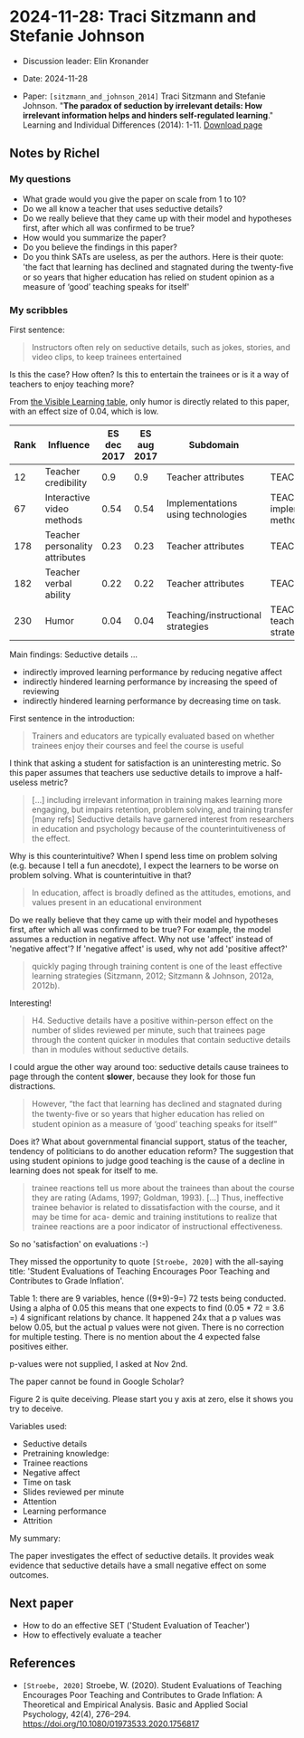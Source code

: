 # 2024-11-28: Traci Sitzmann and Stefanie Johnson

- Discussion leader: Elin Kronander

- Date: 2024-11-28
- Paper: `[sitzmann_and_johnson_2014]` Traci Sitzmann and Stefanie Johnson.
  "**The paradox of seduction by irrelevant details: How irrelevant information
  helps and hinders self-regulated learning**." Learning and Individual
  Differences (2014): 1-11.
  [Download page](https://doi.org/10.1016/j.lindif.2014.05.009)


## Notes by Richel

### My questions

- What grade would you give the paper on scale from 1 to 10?
- Do we all know a teacher that uses seductive details?
- Do we really believe that they came up with their model and hypotheses
  first, after which all was confirmed to be true?
- How would you summarize the paper?
- Do you believe the findings in this paper?
- Do you think SATs are useless, as per the authors. Here is their quote:
  'the fact that learning has declined and stagnated during the twenty-ﬁve
  or so years that higher education has relied on student opinion as a
  measure of ‘good’ teaching speaks for itself'

### My scribbles

First sentence:

> Instructors often rely on seductive details, such as jokes, stories,
> and video clips, to keep trainees entertained

Is this the case? How often? Is this to entertain the trainees or
is it a way of teachers to enjoy teaching more?

From
[the Visible Learning table](https://visible-learning.org/hattie-ranking-influences-effect-sizes-learning-achievement/),
only humor is directly related to this paper, with an effect size of 0.04,
which is low.

<!-- markdownlint-disable MD013 -->

Rank|Influence                       |ES dec 2017|ES aug 2017|Subdomain                          |Domain
----|--------------------------------|-----------|-----------|-----------------------------------|----------------------------------------------------
12  |Teacher credibility             |0.9        |0.9        |Teacher attributes                 |TEACHER
67  |Interactive video methods       |0.54       |0.54       |Implementations using technologies |TEACHING: Focus on implementation method
178 |Teacher personality attributes  |0.23       |0.23       |Teacher attributes                 |TEACHER
182 |Teacher verbal ability          |0.22       |0.22       |Teacher attributes                 |TEACHER
230 |Humor                           |0.04       |0.04       |Teaching/instructional strategies  |TEACHING: Focus on teaching/instructional strategies

<!-- markdownlint-enable MD013 -->

Main findings: Seductive details ...

- indirectly improved learning performance by reducing negative affect
- indirectly hindered learning performance by increasing the speed of reviewing
- indirectly hindered learning performance by decreasing time on task.

First sentence in the introduction:

> Trainers and educators are typically evaluated based on whether
> trainees enjoy their courses and feel the course is useful

I think that asking a student for satisfaction is an uninteresting
metric. So this paper assumes that teachers use seductive details
to improve a half-useless metric?

> [...] including irrelevant information in training
> makes learning more engaging, but impairs retention,
> problem solving, and training transfer [many refs]
> Seductive details have garnered interest from researchers in
> education and psychology because of the counterintuitiveness of the effect.

Why is this counterintuitive? When I spend less time on problem solving
(e.g. because I tell a fun anecdote),
I expect the learners to be worse on problem solving.
What is counterintuitive in that?


> In education, affect is broadly defined as the attitudes, emotions,
> and values present in an educational environment

Do we really believe that they came up with their model and hypotheses
first, after which all was confirmed to be true? For example,
the model assumes a reduction in negative affect. Why not use 'affect'
instead of 'negative affect'? If 'negative affect' is used,
why not add 'positive affect?'


> quickly paging through training content is one of the least effective
> learning strategies (Sitzmann, 2012; Sitzmann & Johnson, 2012a, 2012b).

Interesting!

> H4. Seductive details have a positive within-person effect on the
> number of slides reviewed per minute, such that trainees page through
> the content quicker in modules that contain seductive details than in
> modules without seductive details.

I could argue the other way around too: seductive details
cause trainees to page through the content **slower**, because
they look for those fun distractions.

> However, “the
> fact that learning has declined and stagnated during the twenty-ﬁve
> or so years that higher education has relied on student opinion as a
> measure of ‘good’ teaching speaks for itself”

Does it? What about governmental financial support, status of the
teacher, tendency of politicians to do another education
reform? The suggestion that using student opinions to judge
good teaching is the cause of a decline in learning does
not speak for itself to me.

> trainee reactions tell us more about the trainees
> than about the course they are
> rating (Adams, 1997; Goldman, 1993).
> [...]
> Thus, ineffective trainee behavior
> is related to dissatisfaction with the course, and it may be time for aca-
> demic and training institutions to realize that trainee reactions are a
> poor indicator of instructional effectiveness.

So no 'satisfaction' on evaluations :-)

They missed the opportunity to quote `[Stroebe, 2020]`
with the all-saying title: 'Student Evaluations of Teaching Encourages Poor
Teaching and Contributes to Grade Inflation'.

Table 1: there are 9 variables, hence ((9*9)-9=) 72 tests being
conducted. Using a alpha of 0.05 this means that one expects to find
(0.05 * 72 = 3.6 =) 4 significant relations by chance.
It happened 24x that a p values was below 0.05,
but the actual p values were not given.
There is no correction for multiple testing.
There is no mention about the 4 expected false positives either.

p-values were not supplied, I asked at Nov 2nd.

The paper cannot be found in Google Scholar?

Figure 2 is quite deceiving. Please start you y axis at zero,
else it shows you try to deceive.   

Variables used:
- Seductive details
- Pretraining knowledge: 
- Trainee reactions
- Negative affect
- Time on task
- Slides reviewed per minute
- Attention
- Learning performance
- Attrition

My summary:

The paper investigates the effect of seductive details.
It provides weak evidence that seductive details have
a small negative effect on some outcomes.

## Next paper

- How to do an effective SET ('Student Evaluation of Teacher')
- How to effectively evaluate a teacher

## References

- `[Stroebe, 2020]` Stroebe, W. (2020). Student Evaluations of Teaching
  Encourages Poor Teaching and Contributes to Grade Inflation: A Theoretical
  and Empirical Analysis. Basic and Applied Social Psychology,
  42(4), 276–294. https://doi.org/10.1080/01973533.2020.1756817
